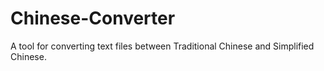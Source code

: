 Chinese-Converter
=================

A tool for converting text files between Traditional Chinese and Simplified Chinese.
